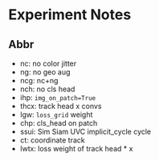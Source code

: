 # Experiment Notes

## Abbr
* nc: no color jitter
* ng: no geo aug
* ncg: nc+ng
* nch: no cls head
* ihp: `img_on_patch=True`
* thcx: track head x convs
* lgw: `loss_grid` weight
* chp: cls_head on patch
* ssui: Sim Siam UVC implicit_cycle cycle
* ct: coordinate track
* lwtx: loss weight of track head * x
